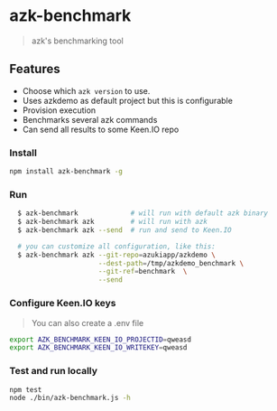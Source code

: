 # azk-benchmark

> azk's benchmarking tool

## Features

- Choose which `azk version` to use.
- Uses azkdemo as default project but this is configurable
- Provision execution
- Benchmarks several azk commands
- Can send all results to some Keen.IO repo

### Install

```sh
npm install azk-benchmark -g
```

### Run

```sh
  $ azk-benchmark             # will run with default azk binary
  $ azk-benchmark azk         # will run with azk
  $ azk-benchmark azk --send  # run and send to Keen.IO

  # you can customize all configuration, like this:
  $ azk-benchmark azk --git-repo=azukiapp/azkdemo \
                      --dest-path=/tmp/azkdemo_benchmark \
                      --git-ref=benchmark  \
                      --send
```

### Configure Keen.IO keys

> You can also create a .env file

```sh
export AZK_BENCHMARK_KEEN_IO_PROJECTID=qweasd
export AZK_BENCHMARK_KEEN_IO_WRITEKEY=qweasd
```

### Test and run locally

```sh
npm test
node ./bin/azk-benchmark.js -h
```

